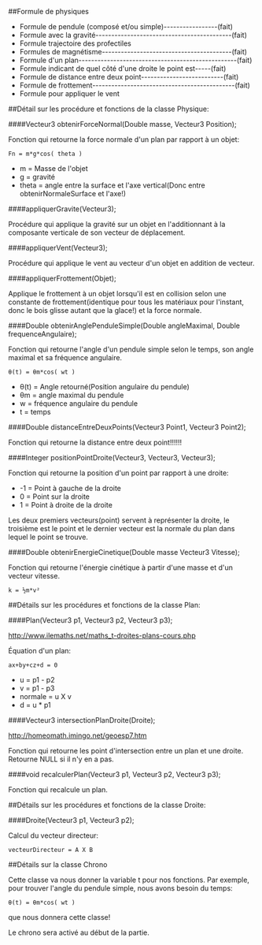 ##Formule de physiques

- Formule de pendule (composé et/ou simple)-----------------(fait)
- Formule avec la gravité-------------------------------------------(fait)
- Formule trajectoire des profectiles
- Formules de magnétisme-----------------------------------------(fait)
- Formule d'un plan--------------------------------------------------(fait)
- Formule indicant de quel côté d'une droite le point est-----(fait)
- Formule de distance entre deux point--------------------------(fait)
- Formule de frottement---------------------------------------------(fait)
- Formule pour appliquer le vent

##Détail sur les procédure et fonctions de la classe Physique:

####Vecteur3 obtenirForceNormal(Double masse, Vecteur3 Position);

Fonction qui retourne la force normale d'un plan par rapport à un objet:

    Fn = m*g*cos( theta )

- m = Masse de l'objet
- g = gravité
- theta = angle entre la surface et l'axe vertical(Donc entre obtenirNormaleSurface et l'axe!)

####appliquerGravite(Vecteur3);

Procédure qui applique la gravité sur un objet en l'additionnant à la composante verticale de son vecteur de déplacement.


####appliquerVent(Vecteur3);

Procédure qui applique le vent au vecteur d'un objet en addition de vecteur.

####appliquerFrottement(Objet);

Applique le frottement à un objet lorsqu'il est en collision selon une constante de frottement(identique pour tous les matériaux pour l'instant, donc le bois glisse autant que la glace!) et la force normale.

####Double obtenirAnglePenduleSimple(Double angleMaximal, Double frequenceAngulaire);

Fonction qui retourne l'angle d'un pendule simple selon le temps, son angle maximal et sa fréquence angulaire.

    θ(t) = θm*cos( wt )

- θ(t) = Angle retourné(Position angulaire du pendule)
- θm = angle maximal du pendule
- w = fréquence angulaire du pendule
- t = temps

####Double distanceEntreDeuxPoints(Vecteur3 Point1, Vecteur3 Point2);

Fonction qui retourne la distance entre deux point!!!!!!

####Integer positionPointDroite(Vecteur3, Vecteur3, Vecteur3);

Fonction qui retourne la position d'un point par rapport à une droite:

- -1 = Point à gauche de la droite
- 0 = Point sur la droite
- 1 = Point à droite de la droite

Les deux premiers vecteurs(point) servent à représenter la droite, le troisième est le point et le dernier vecteur est la normale du plan dans lequel le point se trouve.

####Double obtenirEnergieCinetique(Double masse Vecteur3 Vitesse);

Fonction qui retourne l'énergie cinétique à partir d'une masse et d'un vecteur vitesse.

    k = ½m*v²

##Détails sur les procédures et fonctions de la classe Plan:

####Plan(Vecteur3 p1, Vecteur3 p2, Vecteur3 p3);

http://www.ilemaths.net/maths_t-droites-plans-cours.php

Équation d'un plan:

    ax+by+cz+d = 0

- u = p1 - p2
- v = p1 - p3
- normale = u X v
- d = u * p1

####Vecteur3 intersectionPlanDroite(Droite);

http://homeomath.imingo.net/geoesp7.htm

Fonction qui retourne les point d'intersection entre un plan et une droite. Retourne NULL si il n'y en a pas.

####void recalculerPlan(Vecteur3 p1, Vecteur3 p2, Vecteur3 p3);

Fonction qui recalcule un plan.

##Détails sur les procédures et fonctions de la classe Droite:

####Droite(Vecteur3 p1, Vecteur3 p2);

Calcul du vecteur directeur:

    vecteurDirecteur = A X B


##Détails sur la classe Chrono

Cette classe va nous donner la variable t pour nos fonctions. Par exemple, pour trouver l'angle du pendule simple, nous avons besoin du temps:

    θ(t) = θm*cos( wt )

que nous donnera cette classe!

Le chrono sera activé au début de la partie.

